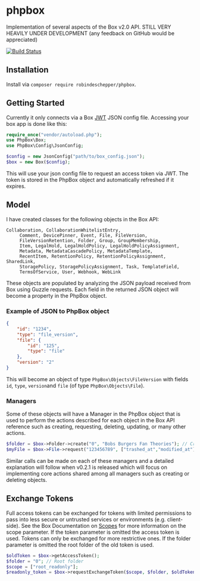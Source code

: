 # phpbox
Implementation of several aspects of the Box v2.0 API. STILL VERY HEAVILY UNDER DEVELOPMENT (any feedback on GitHub would be appreciated)

[![Build Status](https://travis-ci.com/Helveg/phpbox.svg?branch=master)](https://travis-ci.com/Helveg/phpbox)

## Installation
Install via `composer require robindeschepper/phpbox`.

## Getting Started

Currently it only connects via a Box [JWT](https://developer.box.com/docs/construct-jwt-claim-manually) JSON config file. Accessing your box app is done like this:
```php
require_once("vendor/autoload.php");
use PhpBox\Box;
use PhpBox\Config\JsonConfig;

$config = new JsonConfig("path/to/box_config.json");
$box = new Box($config);
```

This will use your json config file to request an access token via JWT. The token is stored in the PhpBox object and automatically refreshed if it expires.

## Model

I have created classes for the following objects in the Box API:

```
Collaboration, CollaborationWhitelistEntry,
     Comment, DevicePinner, Event, File, FileVersion,
     FileVersionRetention, Folder, Group, GroupMembership,
     Item, LegalHold, LegalHoldPolicy, LegalHoldPolicyAssignment,
     Metadata, MetadataCascadePolicy, MetadataTemplate,
     RecentItem, RetentionPolicy, RetentionPolicyAssignment, SharedLink,
     StoragePolicy, StoragePolicyAssignment, Task, TemplateField,
     TermsOfService, User, Webhook, WebLink
```

These objects are populated by analyzing the JSON payload received from Box using Guzzle requests. Each field in the returned JSON object will become a property in the PhpBox object.

### Example of JSON to PhpBox object

```json
{
	"id": "1234",
	"type": "file_version",
	"file": {
		"id": "125",
		"type": "file"
	},
	"version": "2"
}
```
This will become an object of type `PhpBox\Objects\FileVersion` with fields `id`, `type`, `version`and `file` (of type `PhpBox\Objects\File`).

### Managers

Some of these objects will have a Manager in the PhpBox object that is used to perform the actions described for each object in the Box API reference such as creating, requesting, deleting, updating, or many other actions.

```php
$folder = $box->Folder->create("0", "Bobs Burgers Fan Theories"); // Creates a folder. Parameters: 1) Parent id/object 2) name.
$myFile = $box->File->request("123456789", ["trashed_at","modified_at"]); // Request file object with 2 extra fields trashed_at & modified_at
```

Similar calls can be made on each of these managers and a detailed explanation will follow when v0.2.1 is released which will focus on implementing core actions shared among all managers such as creating or deleting objects.


## Exchange Tokens

Full access tokens can be exchanged for tokens with limited permissions to pass into less secure or untrusted services or environments (e.g. client-side). See the Box Documentation on [Scopes](https://developer.box.com/docs/scopes) for more information on the scope parameter. If the token parameter is omitted the access token is used. Tokens can only be exchanged for more restrictive ones. If the folder parameter is omitted the root folder of the old token is used.

```php
$oldToken = $box->getAccessToken();
$folder = "0"; // Root folder
$scope = ["root_readonly"];
$readonly_token = $box->requestExchangeToken($scope, $folder, $oldToken);
```
